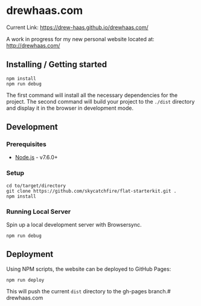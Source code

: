 # drewhaas.com

Current Link: https://drew-haas.github.io/drewhaas.com/

A work in progress for my new personal website located at:
http://drewhaas.com/

## Installing / Getting started 

```shell
npm install
npm run debug
```

The first command will install all the necessary dependencies for the project. The second command will build your project to the `./dist` directory and display it in the browser in development mode.

## Development

### Prerequisites

- [Node.js](https://nodejs.org/en/) - v7.6.0+

### Setup

```shell
cd to/target/directory
git clone https://github.com/skycatchfire/flat-starterkit.git .
npm install
```

### Running Local Server

Spin up a local development server with Browsersync.

```shell
npm run debug
```

## Deployment

Using NPM scripts, the website can be deployed to GitHub Pages:

```shell
npm run deploy
```

This will push the current `dist` directory to the gh-pages branch.# drewhaas.com
